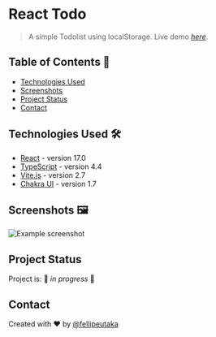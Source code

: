 # React Todo

> A simple Todolist using localStorage.
> Live demo [_here_](https://react-todo-localstorage.vercel.app/).

## Table of Contents 📜

- [Technologies Used](#technologies-used-)
- [Screenshots](#screenshots-%EF%B8%8F)
- [Project Status](#project-status)
- [Contact](#contact)

## Technologies Used 🛠

- [React](https://reactjs.org/) - version 17.0
- [TypeScript](https://www.typescriptlang.org/) - version 4.4
- [Vite.js](https://vitejs.dev/) - version 2.7
- [Chakra UI](https://chakra-ui.com/) - version 1.7

## Screenshots 🖼️

![Example screenshot](https://api.site-shot.com/?url=https://react-crud-localstorage.netlify.app/&userkey=IAAIEYKBJAF3BZ6IYT5DVCQMUF)

## Project Status

Project is: 🚧 _in progress_ 🚧

## Contact

Created with ❤️ by [@fellipeutaka](https://github.com/fellipeutaka)
